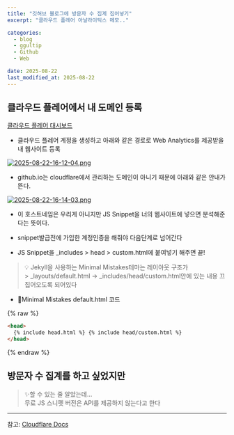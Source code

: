 ```yaml
---
title: "깃허브 블로그에 방문자 수 집계 집어넣기"
excerpt: "클라우드 플레어 아날라이틱스 메모.."

categories:
  - blog
  - ggultip
  - Github
  - Web

date: 2025-08-22
last_modified_at: 2025-08-22
---
```


## 클라우드 플레어에서 내 도메인 등록

[클라우드 플레어 대시보드](https://dash.cloudflare.com/edc31ae7c6fe8d905c5cfdecbcf9536e/web-analytics/sites)

- 클라우드 플레어 계정을 생성하고 아래와 같은 경로로 Web Analytics를 제공받을 내 웹사이트 등록

[![2025-08-22-16-12-04.png](https://i.postimg.cc/xTWMBLww/2025-08-22-16-12-04.png)](https://postimg.cc/GHx4yThK)

- github.io는 cloudflare에서 관리하는 도메인이 아니기 때문에 아래와 같은 안내가 뜬다.

[![2025-08-22-16-14-03.png](https://i.postimg.cc/ZR26Z39v/2025-08-22-16-14-03.png)](https://postimg.cc/62V8f8fB)

- 이 호스트네임은 우리게 아니지만 JS Snippet을 너의 웹사이트에 넣으면 분석해준다는 뜻이다.

- snippet발급전에 가입한 계정인증을 해줘야 다음단계로 넘어간다

- JS Snippet을 \_includes > head > custom.html에 붙여넣기 해주면 끝!

> 💡 Jekyll을 사용하는 Minimal Mistakes테마는 레이아웃 구조가 <br/> > \_layouts/default.html -> \_includes/head/custom.html안에 있는 내용 끄집어오도록 되어있다

- 🔽Minimal Mistakes default.html 코드

{% raw %}

```html
<head>
  {% include head.html %} {% include head/custom.html %}
</head>
```

{% endraw %}

## 방문자 수 집계를 하고 싶었지만

> ✨할 수 있는 줄 알았는데... <br/>
> 무료 JS 스니펫 버전은 API를 제공하지 않는다고 한다

<hr>

참고: [Cloudflare Docs](https://developers.cloudflare.com/web-analytics/get-started/)
